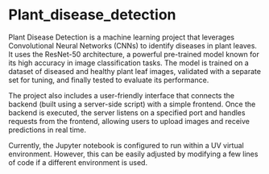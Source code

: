 # Plant_disease_detection
Plant Disease Detection is a machine learning project that leverages Convolutional Neural Networks (CNNs) to identify diseases in plant leaves. It uses the ResNet-50 architecture, a powerful pre-trained model known for its high accuracy in image classification tasks. The model is trained on a dataset of diseased and healthy plant leaf images, validated with a separate set for tuning, and finally tested to evaluate its performance.

The project also includes a user-friendly interface that connects the backend (built using a server-side script) with a simple frontend. Once the backend is executed, the server listens on a specified port and handles requests from the frontend, allowing users to upload images and receive predictions in real time.

Currently, the Jupyter notebook is configured to run within a UV virtual environment. However, this can be easily adjusted by modifying a few lines of code if a different environment is used.

